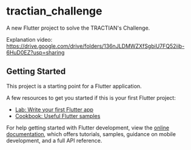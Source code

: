 # tractian_challenge

A new Flutter project to solve the TRACTIAN's Challenge.

Explanation video: https://drive.google.com/drive/folders/136nJLDMWZXfSgbiU7FQ52iib-6HuD0EZ?usp=sharing

## Getting Started

This project is a starting point for a Flutter application.

A few resources to get you started if this is your first Flutter project:

- [Lab: Write your first Flutter app](https://docs.flutter.dev/get-started/codelab)
- [Cookbook: Useful Flutter samples](https://docs.flutter.dev/cookbook)

For help getting started with Flutter development, view the
[online documentation](https://docs.flutter.dev/), which offers tutorials,
samples, guidance on mobile development, and a full API reference.
